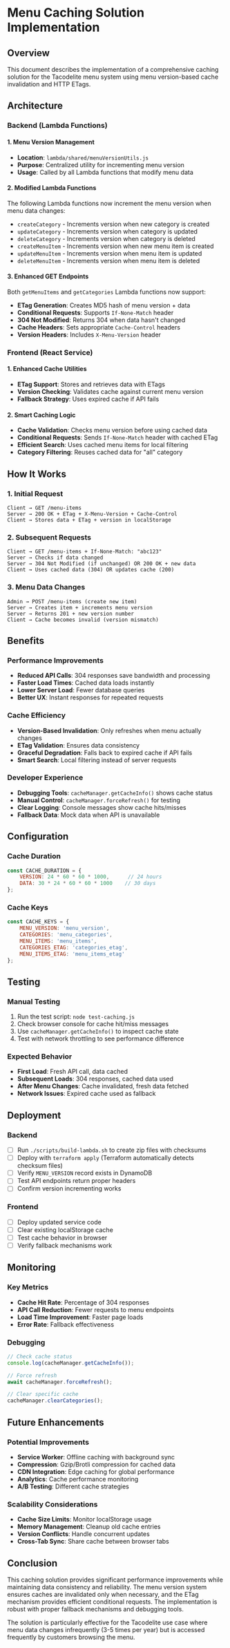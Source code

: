 # Menu Caching Solution Implementation

## Overview

This document describes the implementation of a comprehensive caching solution for the Tacodelite menu system using menu version-based cache invalidation and HTTP ETags.

## Architecture

### Backend (Lambda Functions)

#### 1. Menu Version Management
- **Location**: `lambda/shared/menuVersionUtils.js`
- **Purpose**: Centralized utility for incrementing menu version
- **Usage**: Called by all Lambda functions that modify menu data

#### 2. Modified Lambda Functions
The following Lambda functions now increment the menu version when menu data changes:

- `createCategory` - Increments version when new category is created
- `updateCategory` - Increments version when category is updated  
- `deleteCategory` - Increments version when category is deleted
- `createMenuItem` - Increments version when new menu item is created
- `updateMenuItem` - Increments version when menu item is updated
- `deleteMenuItem` - Increments version when menu item is deleted

#### 3. Enhanced GET Endpoints
Both `getMenuItems` and `getCategories` Lambda functions now support:

- **ETag Generation**: Creates MD5 hash of menu version + data
- **Conditional Requests**: Supports `If-None-Match` header
- **304 Not Modified**: Returns 304 when data hasn't changed
- **Cache Headers**: Sets appropriate `Cache-Control` headers
- **Version Headers**: Includes `X-Menu-Version` header

### Frontend (React Service)

#### 1. Enhanced Cache Utilities
- **ETag Support**: Stores and retrieves data with ETags
- **Version Checking**: Validates cache against current menu version
- **Fallback Strategy**: Uses expired cache if API fails

#### 2. Smart Caching Logic
- **Cache Validation**: Checks menu version before using cached data
- **Conditional Requests**: Sends `If-None-Match` header with cached ETag
- **Efficient Search**: Uses cached menu items for local filtering
- **Category Filtering**: Reuses cached data for "all" category

## How It Works

### 1. Initial Request
```
Client → GET /menu-items
Server → 200 OK + ETag + X-Menu-Version + Cache-Control
Client → Stores data + ETag + version in localStorage
```

### 2. Subsequent Requests
```
Client → GET /menu-items + If-None-Match: "abc123"
Server → Checks if data changed
Server → 304 Not Modified (if unchanged) OR 200 OK + new data
Client → Uses cached data (304) OR updates cache (200)
```

### 3. Menu Data Changes
```
Admin → POST /menu-items (create new item)
Server → Creates item + increments menu version
Server → Returns 201 + new version number
Client → Cache becomes invalid (version mismatch)
```

## Benefits

### Performance Improvements
- **Reduced API Calls**: 304 responses save bandwidth and processing
- **Faster Load Times**: Cached data loads instantly
- **Lower Server Load**: Fewer database queries
- **Better UX**: Instant responses for repeated requests

### Cache Efficiency
- **Version-Based Invalidation**: Only refreshes when menu actually changes
- **ETag Validation**: Ensures data consistency
- **Graceful Degradation**: Falls back to expired cache if API fails
- **Smart Search**: Local filtering instead of server requests

### Developer Experience
- **Debugging Tools**: `cacheManager.getCacheInfo()` shows cache status
- **Manual Control**: `cacheManager.forceRefresh()` for testing
- **Clear Logging**: Console messages show cache hits/misses
- **Fallback Data**: Mock data when API is unavailable

## Configuration

### Cache Duration
```javascript
const CACHE_DURATION = {
    VERSION: 24 * 60 * 60 * 1000,      // 24 hours
    DATA: 30 * 24 * 60 * 60 * 1000    // 30 days
};
```

### Cache Keys
```javascript
const CACHE_KEYS = {
    MENU_VERSION: 'menu_version',
    CATEGORIES: 'menu_categories',
    MENU_ITEMS: 'menu_items',
    CATEGORIES_ETAG: 'categories_etag',
    MENU_ITEMS_ETAG: 'menu_items_etag'
};
```

## Testing

### Manual Testing
1. Run the test script: `node test-caching.js`
2. Check browser console for cache hit/miss messages
3. Use `cacheManager.getCacheInfo()` to inspect cache state
4. Test with network throttling to see performance difference

### Expected Behavior
- **First Load**: Fresh API call, data cached
- **Subsequent Loads**: 304 responses, cached data used
- **After Menu Changes**: Cache invalidated, fresh data fetched
- **Network Issues**: Expired cache used as fallback

## Deployment

### Backend
- [ ] Run `./scripts/build-lambda.sh` to create zip files with checksums
- [ ] Deploy with `terraform apply` (Terraform automatically detects checksum files)
- [ ] Verify `MENU_VERSION` record exists in DynamoDB
- [ ] Test API endpoints return proper headers
- [ ] Confirm version incrementing works

### Frontend
- [ ] Deploy updated service code
- [ ] Clear existing localStorage cache
- [ ] Test cache behavior in browser
- [ ] Verify fallback mechanisms work

## Monitoring

### Key Metrics
- **Cache Hit Rate**: Percentage of 304 responses
- **API Call Reduction**: Fewer requests to menu endpoints
- **Load Time Improvement**: Faster page loads
- **Error Rate**: Fallback effectiveness

### Debugging
```javascript
// Check cache status
console.log(cacheManager.getCacheInfo());

// Force refresh
await cacheManager.forceRefresh();

// Clear specific cache
cacheManager.clearCategories();
```

## Future Enhancements

### Potential Improvements
- **Service Worker**: Offline caching with background sync
- **Compression**: Gzip/Brotli compression for cached data
- **CDN Integration**: Edge caching for global performance
- **Analytics**: Cache performance monitoring
- **A/B Testing**: Different cache strategies

### Scalability Considerations
- **Cache Size Limits**: Monitor localStorage usage
- **Memory Management**: Cleanup old cache entries
- **Version Conflicts**: Handle concurrent updates
- **Cross-Tab Sync**: Share cache between browser tabs

## Conclusion

This caching solution provides significant performance improvements while maintaining data consistency and reliability. The menu version system ensures caches are invalidated only when necessary, and the ETag mechanism provides efficient conditional requests. The implementation is robust with proper fallback mechanisms and debugging tools.

The solution is particularly effective for the Tacodelite use case where menu data changes infrequently (3-5 times per year) but is accessed frequently by customers browsing the menu.
